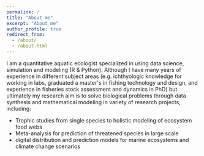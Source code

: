 ```yaml
---
permalink: /
title: "About me"
excerpt: "About me"
author_profile: true
redirect_from: 
  - /about/
  - /about.html
---
```


I am a quantitative aquatic ecologist specialized in using data science, simulation and modeling (R & Python). Although I have many years of experience in different subject areas (e.g. ichthyologic knowledge for working in labs, graduated a master's in fishing technology and design, and experience in fisheries stock assessment and dynamics in PhD) but ultimately my research aim is to solve biological problems through data synthesis and mathematical modeling in variety of research projects, including:
+ Trophic studies from single species to holistic modeling of ecosystem food webs
+ Meta-analysis for prediction of threatened species in large scale
+ digital distribution and prediction models for marine ecosystems and climate change scenarios
